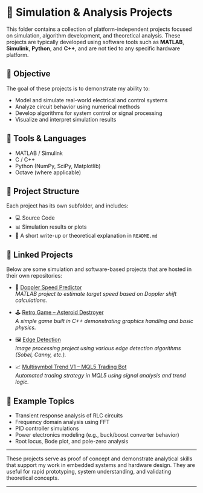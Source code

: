 # 🧪 Simulation & Analysis Projects

This folder contains a collection of platform-independent projects focused on simulation, algorithm development, and theoretical analysis. These projects are typically developed using software tools such as **MATLAB**, **Simulink**, **Python**, and **C++**, and are not tied to any specific hardware platform.

## 🎯 Objective

The goal of these projects is to demonstrate my ability to:
- Model and simulate real-world electrical and control systems
- Analyze circuit behavior using numerical methods
- Develop algorithms for system control or signal processing
- Visualize and interpret simulation results

## 🧰 Tools & Languages

- MATLAB / Simulink
- C / C++
- Python (NumPy, SciPy, Matplotlib)
- Octave (where applicable)

## 📂 Project Structure

Each project has its own subfolder, and includes:
- 💻 Source Code
- 📊 Simulation results or plots
- 📝 A short write-up or theoretical explanation in `README.md`

## 🔗 Linked Projects

Below are some simulation and software-based projects that are hosted in their own repositories:

- 🚀 [Doppler Speed Predictor](https://github.com/Yasteer/Doppler-Speed-Predictor)  
  *MATLAB project to estimate target speed based on Doppler shift calculations.*

- 🕹️ [Retro Game – Asteroid Destroyer](https://github.com/Yasteer/Retro_Game---Asteroid-Destroyer)  
  *A simple game built in C++ demonstrating graphics handling and basic physics.*

- 🖼️ [Edge Detection](https://github.com/Yasteer/Edge_Detection)  
  *Image processing project using various edge detection algorithms (Sobel, Canny, etc.).*

- 📈 [Multisymbol Trend V1 – MQL5 Trading Bot](https://github.com/Yasteer/MQL5-Automated-Trading/tree/main/MultisymbolTrendV1)  
  *Automated trading strategy in MQL5 using signal analysis and trend logic.*

## 🚀 Example Topics

- Transient response analysis of RLC circuits  
- Frequency domain analysis using FFT  
- PID controller simulations  
- Power electronics modeling (e.g., buck/boost converter behavior)  
- Root locus, Bode plot, and pole-zero analysis

---

These projects serve as proof of concept and demonstrate analytical skills that support my work in embedded systems and hardware design. They are useful for rapid prototyping, system understanding, and validating theoretical concepts.

---
